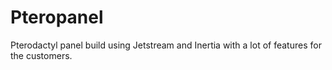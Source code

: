 # Pteropanel
Pterodactyl panel build using Jetstream and Inertia with a lot of features for the customers.
